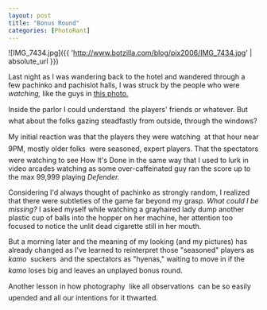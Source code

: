 ```yaml
---
layout: post
title: "Bonus Round"
categories: [PhotoRant]
---
```



![IMG_7434.jpg]({{ 'http://www.botzilla.com/blog/pix2006/IMG_7434.jpg' | absolute_url }})


Last night as I was wandering back to the hotel and wandered through a few pachinko and pachislot halls, I was struck by the people who were <i>watching,</i> like the guys in <a href="/blog/archives/000547.html">this photo.</a>

Inside the parlor I could understand &#151; the players' friends or whatever. But what about the folks gazing steadfastly from outside, through the windows?


<!--more-->
My initial reaction was that the players they were watching &#151; at that hour near 9PM, mostly older folks &#151; were seasoned, expert players. That the spectators were watching to see How It's Done in the same way that I used to lurk in video arcades watching as some over-caffeinated guy ran the score up to the max 99,999 playing <i>Defender.</i>

Considering I'd always thought of pachinko as strongly random, I realized that there were subtleties of the game far beyond my grasp. <i>What could I be missing?</i> I asked myself while watching a grayhaired lady dump another plastic cup of balls into the hopper on her machine, her attention too focused to notice the unlit dead cigarette still in her mouth.

But a morning later and the meaning of my looking (and my pictures) has already changed as I've learned to reinterpret those "seasoned" players as <i>kamo</i> &#151; suckers &#151; and the spectators as "hyenas," waiting to move in if the <i>kamo</i> loses big and leaves an unplayed bonus round.

Another lesson in how photography &#151; like all observations &#151; can be so easily upended and all our intentions for it thwarted.

